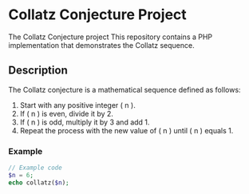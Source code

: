# Collatz Conjecture Project
The Collatz Conjecture project This repository contains a PHP implementation that demonstrates the Collatz sequence.
## Description
The Collatz conjecture is a mathematical sequence defined as follows:
1. Start with any positive integer \( n \).
2. If \( n \) is even, divide it by 2.
3. If \( n \) is odd, multiply it by 3 and add 1.
4. Repeat the process with the new value of \( n \) until \( n \) equals 1.
### Example
```php
// Example code
$n = 6;
echo collatz($n);
